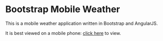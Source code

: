 # Bootstrap Mobile Weather

This is a mobile weather application written in Bootstrap and AngularJS.

It is best viewed on a mobile phone: [click here](http://107.170.165.106:8080/w/) to view.